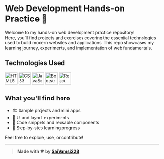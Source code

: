 # Web Development Hands-on Practice 🚀

Welcome to my hands-on web development practice repository!  
Here, you’ll find projects and exercises covering the essential technologies used to build modern websites and applications. This repo showcases my learning journey, experiments, and implementation of web fundamentals.

## Technologies Used

<p>
  <img src="https://cdn.jsdelivr.net/gh/devicons/devicon/icons/html5/html5-original.svg" alt="HTML5" width="40" title="HTML5"/>
  <img src="https://cdn.jsdelivr.net/gh/devicons/devicon/icons/css3/css3-original.svg" alt="CSS3" width="40" title="CSS3"/>
  <img src="https://cdn.jsdelivr.net/gh/devicons/devicon/icons/javascript/javascript-original.svg" alt="JavaScript" width="40" title="JavaScript"/>
  <img src="https://cdn.jsdelivr.net/gh/devicons/devicon/icons/bootstrap/bootstrap-original.svg" alt="Bootstrap" width="40" title="Bootstrap"/>
  <img src="https://cdn.jsdelivr.net/gh/devicons/devicon/icons/react/react-original.svg" alt="React" width="40" title="React"/>
</p>

## What you'll find here

- 🏗️ Sample projects and mini apps
- 🎨 UI and layout experiments
- 🧩 Code snippets and reusable components
- 🚀 Step-by-step learning progress

Feel free to explore, use, or contribute!

---

> **Made with ❤️ by [SaiVamsi228](https://github.com/SaiVamsi228)**
